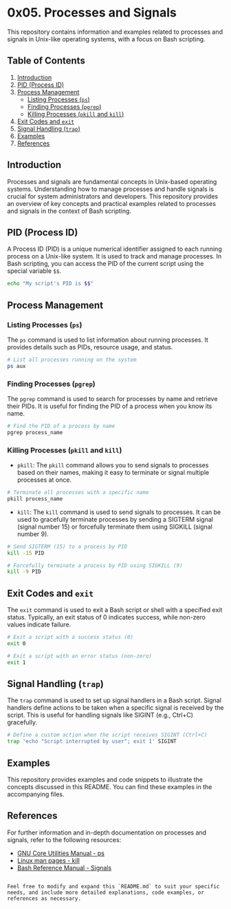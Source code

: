 # 0x05. Processes and Signals

This repository contains information and examples related to processes and signals in Unix-like operating systems, with a focus on Bash scripting.

## Table of Contents

1. [Introduction](#introduction)
2. [PID (Process ID)](#pid-process-id)
3. [Process Management](#process-management)
    - [Listing Processes (`ps`)](#listing-processes-ps)
    - [Finding Processes (`pgrep`)](#finding-processes-pgrep)
    - [Killing Processes (`pkill` and `kill`)](#killing-processes-pkill-and-kill)
4. [Exit Codes and `exit`](#exit-codes-and-exit)
5. [Signal Handling (`trap`)](#signal-handling-trap)
6. [Examples](#examples)
7. [References](#references)

## Introduction

Processes and signals are fundamental concepts in Unix-based operating systems. Understanding how to manage processes and handle signals is crucial for system administrators and developers. This repository provides an overview of key concepts and practical examples related to processes and signals in the context of Bash scripting.

## PID (Process ID)

A Process ID (PID) is a unique numerical identifier assigned to each running process on a Unix-like system. It is used to track and manage processes. In Bash scripting, you can access the PID of the current script using the special variable `$$`.

```bash
echo "My script's PID is $$"
```

## Process Management

### Listing Processes (`ps`)

The `ps` command is used to list information about running processes. It provides details such as PIDs, resource usage, and status.

```bash
# List all processes running on the system
ps aux
```

### Finding Processes (`pgrep`)

The `pgrep` command is used to search for processes by name and retrieve their PIDs. It is useful for finding the PID of a process when you know its name.

```bash
# Find the PID of a process by name
pgrep process_name
```

### Killing Processes (`pkill` and `kill`)

- `pkill`: The `pkill` command allows you to send signals to processes based on their names, making it easy to terminate or signal multiple processes at once.

```bash
# Terminate all processes with a specific name
pkill process_name
```

- `kill`: The `kill` command is used to send signals to processes. It can be used to gracefully terminate processes by sending a SIGTERM signal (signal number 15) or forcefully terminate them using SIGKILL (signal number 9).

```bash
# Send SIGTERM (15) to a process by PID
kill -15 PID

# Forcefully terminate a process by PID using SIGKILL (9)
kill -9 PID
```

## Exit Codes and `exit`

The `exit` command is used to exit a Bash script or shell with a specified exit status. Typically, an exit status of 0 indicates success, while non-zero values indicate failure.

```bash
# Exit a script with a success status (0)
exit 0

# Exit a script with an error status (non-zero)
exit 1
```

## Signal Handling (`trap`)

The `trap` command is used to set up signal handlers in a Bash script. Signal handlers define actions to be taken when a specific signal is received by the script. This is useful for handling signals like SIGINT (e.g., Ctrl+C) gracefully.

```bash
# Define a custom action when the script receives SIGINT (Ctrl+C)
trap 'echo "Script interrupted by user"; exit 1' SIGINT
```

## Examples

This repository provides examples and code snippets to illustrate the concepts discussed in this README. You can find these examples in the accompanying files.

## References

For further information and in-depth documentation on processes and signals, refer to the following resources:

- [GNU Core Utilities Manual - ps](https://www.gnu.org/software/coreutils/manual/coreutils.html#ps-invocation)
- [Linux man pages - kill](https://linux.die.net/man/1/kill)
- [Bash Reference Manual - Signals](https://www.gnu.org/software/bash/manual/html_node/Signals.html)
```

Feel free to modify and expand this `README.md` to suit your specific needs, and include more detailed explanations, code examples, or references as necessary.
